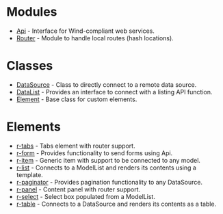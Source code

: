 # Modules

- [Api](./api.md) - Interface for Wind-compliant web services.
- [Router](./router.md) - Module to handle local routes (hash locations).

# Classes

- [DataSource](./data-source.md) - Class to directly connect to a remote data source.
- [DataList](./data-list.md) - Provides an interface to connect with a listing API function.
- [Element](./element.md) - Base class for custom elements.

# Elements

- [r-tabs](./elems/r-tabs.md) - Tabs element with router support.
- [r-form](./elems/r-form.md) - Provides functionality to send forms using Api.
- [r-item](./elems/r-item.md) - Generic item with support to be connected to any model.
- [r-list](./elems/r-list.md) - Connects to a ModelList and renders its contents using a template.
- [r-paginator](./elems/r-paginator.md) - Provides pagination functionality to any DataSource.
- [r-panel](./elems/r-panel.md) - Content panel with router support.
- [r-select](./elems/r-select.md) - Select box populated from a ModelList.
- [r-table](./elems/r-table.md) - Connects to a DataSource and renders its contents as a table.
